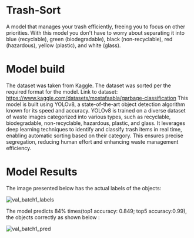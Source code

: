 # Trash-Sort
A model that manages your trash efficiently, freeing you to focus on other priorities.
With this model you don't have to worry about separating it into blue (recyclable), green (biodegradable), black (non-recyclable), red (hazardous), yellow (plastic), and white (glass).

# Model build
The dataset was taken from Kaggle. The dataset was sorted per the required format for the model.
Link to dataset: https://www.kaggle.com/datasets/mostafaabla/garbage-classification
This model is built using YOLOv8, a state-of-the-art object detection algorithm known for its speed and accuracy. YOLOv8 is trained on a diverse dataset of waste images categorized into various types, such as recyclable, biodegradable, non-recyclable, hazardous, plastic, and glass. It leverages deep learning techniques to identify and classify trash items in real time, enabling automatic sorting based on their category. This ensures precise segregation, reducing human effort and enhancing waste management efficiency.

# Model Results
The image presented below has the actual labels of the objects:

![val_batch1_labels](https://github.com/user-attachments/assets/a69aaf4c-25b4-4882-bada-b68bc62e188d)

The model predicts 84% times(top1 accuracy: 0.849; top5 accuracy:0.99), the objects correctly as shown below :

![val_batch1_pred](https://github.com/user-attachments/assets/ba3ed316-f57d-4196-babb-16daab6a5ee8)

